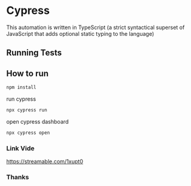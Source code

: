 # Cypress
This automation is written in TypeScript (a strict syntactical superset of JavaScript that adds optional static typing to the language)

## Running Tests

## How to run

```bash
npm install
```

run cypress
```bash
npx cypress run
```

open cypress dashboard
```bash
npx cypress open
```

### Link Vide
https://streamable.com/1xupt0

### Thanks
